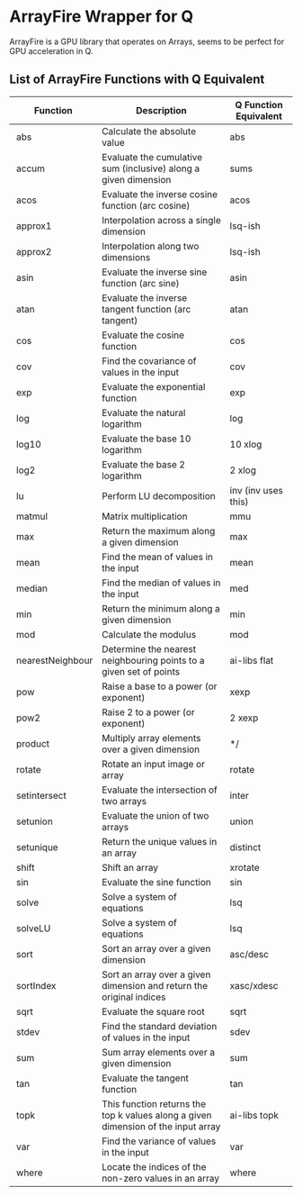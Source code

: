 # ArrayFire Wrapper for Q

ArrayFire is a GPU library that operates on Arrays, seems to be perfect for GPU acceleration in Q.

## List of ArrayFire Functions with Q Equivalent

| Function                    | Description                                                                                               | Q Function Equivalent |
|-----------------------------|-----------------------------------------------------------------------------------------------------------|-----------------------|
|  abs                        | Calculate the absolute value                                                                              | abs                   |
|  accum                      | Evaluate the cumulative sum (inclusive) along a given dimension                                           | sums                  |
|  acos                       | Evaluate the inverse cosine function (arc cosine)                                                         | acos                  |
|  approx1                    | Interpolation across a single dimension                                                                   | lsq-ish               |
|  approx2                    | Interpolation along two dimensions                                                                        | lsq-ish               |
|  asin                       | Evaluate the inverse sine function (arc sine)                                                             | asin                  |
|  atan                       | Evaluate the inverse tangent function (arc tangent)                                                       | atan                  |
|  cos                        | Evaluate the cosine function                                                                              | cos                   |
|  cov                        | Find the covariance of values in the input                                                                | cov                   |
|  exp                        | Evaluate the exponential function                                                                         | exp                   |
|  log                        | Evaluate the natural logarithm                                                                            | log                   |
|  log10                      | Evaluate the base 10 logarithm                                                                            | 10 xlog               |
|  log2                       | Evaluate the base 2 logarithm                                                                             | 2 xlog                |
|  lu                         | Perform LU decomposition                                                                                  | inv (inv uses this)   |
|  matmul                     | Matrix multiplication                                                                                     | mmu                   |
|  max                        | Return the maximum along a given dimension                                                                | max                   |
|  mean                       | Find the mean of values in the input                                                                      | mean                  |
|  median                     | Find the median of values in the input                                                                    | med                   |
|  min                        | Return the minimum along a given dimension                                                                | min                   |
|  mod                        | Calculate the modulus                                                                                     | mod                   |
|  nearestNeighbour           | Determine the nearest neighbouring points to a given set of points                                        | ai-libs flat          |
|  pow                        | Raise a base to a power (or exponent)                                                                     | xexp                  |
|  pow2                       | Raise 2 to a power (or exponent)                                                                          | 2 xexp                |
|  product                    | Multiply array elements over a given dimension                                                            | */                    |
|  rotate                     | Rotate an input image or array                                                                            | rotate                |
|  setintersect               | Evaluate the intersection of two arrays                                                                   | inter                 |
|  setunion                   | Evaluate the union of two arrays                                                                          | union                 |
|  setunique                  | Return the unique values in an array                                                                      | distinct              |
|  shift                      | Shift an array                                                                                            | xrotate               |
|  sin                        | Evaluate the sine function                                                                                | sin                   |
|  solve                      | Solve a system of equations                                                                               | lsq                   |
|  solveLU                    | Solve a system of equations                                                                               | lsq                   |
|  sort                       | Sort an array over a given dimension                                                                      | asc/desc              |
|  sortIndex                  | Sort an array over a given dimension and return the original indices                                      | xasc/xdesc            |
|  sqrt                       | Evaluate the square root                                                                                  | sqrt                  |
|  stdev                      | Find the standard deviation of values in the input                                                        | sdev                  |
|  sum                        | Sum array elements over a given dimension                                                                 | sum                   |
|  tan                        | Evaluate the tangent function                                                                             | tan                   |
|  topk                       | This function returns the top k values along a given dimension of the input array                         | ai-libs topk          |
|  var                        | Find the variance of values in the input                                                                  | var                   |
|  where                      | Locate the indices of the non-zero values in an array                                                     | where                 |